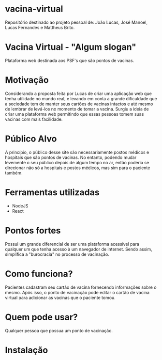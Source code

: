 # vacina-virtual
Repositório destinado ao projeto pessoal de: João Lucas, José Manoel, Lucas Fernandes e Mattheus Brito.

# Vacina Virtual - "Algum slogan"
Plataforma web destinada aos PSF's que são pontos de vacinas.

# Motivação
Considerando a proposta feita por Lucas de criar uma aplicação web que tenha utilidade no mundo real, e levando em conta a grande dificuldade que a sociedade tem de manter seus cartões de vacinas intactos e até mesmo de lembrar de levá-los no momento de tomar a vacina. Surgiu a ideia de criar uma plataforma web permitindo que essas pessoas tomem suas vacinas com mais facilidade.

# Público Alvo
A princípio, o público desse site são necessariamente postos médicos e hospitais que são pontos de vacinas. No entanto, podendo mudar levemente o seu público depois de algum tempo no ar, então poderia se direcionar não só a hospitais e postos médicos, mas sim para o paciente também.

# Ferramentas utilizadas
- NodeJS
- React

# Pontos fortes
Possui um grande diferencial de ser uma plataforma acessível para qualquer um que tenha acesso à um navegador de internet. Sendo assim, simplifica a "burocracia" no processo de vacinação.

# Como funciona?
Pacientes cadastram seu cartão de vacina fornecendo informações sobre o mesmo. Após isso, o ponto de vacinação pode editar o cartão de vacina virtual para adicionar as vacinas que o paciente tomou.

# Quem pode usar?
Qualquer pessoa que possua um ponto de vacinação.

# Instalação
